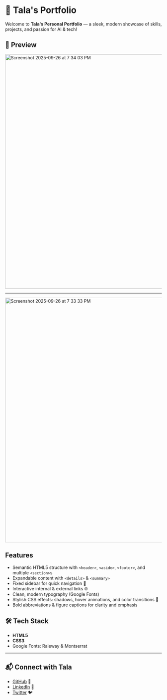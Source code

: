 # 🌟 Tala's Portfolio

Welcome to **Tala's Personal Portfolio** — a sleek, modern showcase of skills, projects, and passion for AI & tech!  

## 📸 Preview

<img width="1440" height="752" alt="Screenshot 2025-09-26 at 7 34 03 PM" src="https://github.com/user-attachments/assets/105167c9-42fe-4e71-9d8a-80a9cfdded9b" />

---

<img width="1440" height="785" alt="Screenshot 2025-09-26 at 7 33 33 PM" src="https://github.com/user-attachments/assets/3e0c3d00-a926-4ada-90e6-248cbabcfa0c" />

## Features

- Semantic HTML5 structure with `<header>`, `<aside>`, `<footer>`, and multiple `<section>`s  
- Expandable content with `<details>` & `<summary>`  
- Fixed sidebar for quick navigation 🔗  
- Interactive internal & external links 🌐  
- Clean, modern typography (Google Fonts)  
- Stylish CSS effects: shadows, hover animations, and color transitions 🎨  
- Bold abbreviations & figure captions for clarity and emphasis  



## 🛠️ Tech Stack

- **HTML5**  
- **CSS3**  
- Google Fonts: Raleway & Montserrat  



---

## 📬 Connect with Tala

- [GitHub](https://github.com/talamh0) 🐙  
- [LinkedIn](https://www.linkedin.com/in/tala-mohammed) 🔗  
- [Twitter](https://twitter.com/Talacoding) 🐦


